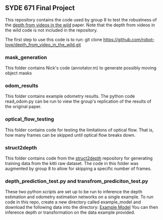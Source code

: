 ## SYDE 671 Final Project

This repository contains the code used by group 8 to test the robustness of the [depth from videos in the wild](https://github.com/google-research/google-research/tree/master/depth_from_video_in_the_wild) paper. Note that the depth from videos in the wild code is not included in the repository.

The first step to use this code is to run:
git clone https://github.com/robot-love/depth_from_video_in_the_wild.git

### mask_generation 
This folder contains Nick's code (annotator.m) to generate possibly moving object masks

### odom_results
This folder contains example odometry results. The python code read_odom.py can be run to view the group's replication of the results of the original paper.

### optical_flow_testing
This folder contains code for testing the limitations of optical flow. That is, how many frames can be skipped until optical flow breaks down.

### struct2depth
This folder contains code from the [struct2depth](https://github.com/tensorflow/models/tree/master/research/struct2depth) repository for generating training data from the kitti raw dataset. The code in this folder was augmented by group 8 to allow for skipping a specific number of frames.

### depth_prediction_test.py and transfrom_prediciton_test.py
These two python scripts are set up to be run to inference the depth estimation and odometry estimation networks on a single example. To run code in this repo, create a new directory called example_model and download the following data into the directory:
[Example Model](https://www.googleapis.com/download/storage/v1/b/gresearch/o/depth_from_video_in_the_wild%2Fcheckpoints%2Fkitti_odometry_learned_intrinsics.zip?generation=1568245497722898&alt=media)
You can then inference depth or transformation on the data example provided.
